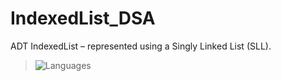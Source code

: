 # IndexedList_DSA
ADT IndexedList – represented using a Singly Linked List (SLL).
> ![Languages](https://img.shields.io/badge/Languages-C++-blue)

